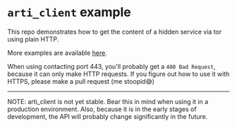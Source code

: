 # ```arti_client``` example

This repo demonstrates how to get the content of a hidden service via tor using plain HTTP.

More examples are available [here](https://gitlab.torproject.org/tpo/core/arti/-/tree/main/crates/arti-client/examples).

When using contacting port 443, you'll probably get a ```400 Bad Request```, because it can only make HTTP requests.
If you figure out how to use it with HTTPS, please make a pull request (me stoopid😅)

---

NOTE: arti_client is not yet stable. Bear this in mind when using it in a production environment. Also, because it is in the early stages of development, the API will probably change significantly in the future.
